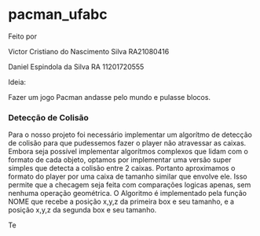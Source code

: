 # pacman_ufabc

Feito por 

Victor Cristiano do Nascimento Silva RA21080416

Daniel Espindola da Silva RA 11201720555


Ideia:

Fazer um jogo Pacman andasse pelo mundo e pulasse blocos.


### Detecção de Colisão

Para o nosso projeto foi necessário implementar um algorítmo de detecção de colisão para que pudessemos fazer o player não atravessar as caixas. Embora seja possível implementar algorítmos complexos que lidam com o formato de cada objeto, optamos por implementar uma versão super simples que detecta a colisão entre 2 caixas. Portanto aproximamos o formato do player por uma caixa de tamanho similar que envolve ele. Isso permite que a checagem seja feita com comparações logicas apenas, sem nenhuma operação geométrica.
O Algoritmo é implementado pela função NOME que recebe a posição x,y,z da primeira box e seu tamanho, e a posição x,y,z da segunda box e seu tamanho.


Te

